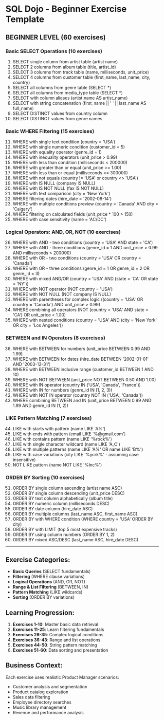 # SQL Dojo - Beginner Exercise Template

## **BEGINNER LEVEL (60 exercises)**

### Basic SELECT Operations (10 exercises)
1. SELECT single column from artist table (artist name)
2. SELECT 2 columns from album table (title, artist_id)
3. SELECT 3 columns from track table (name, milliseconds, unit_price)
4. SELECT 4 columns from customer table (first_name, last_name, city, country)
5. SELECT all columns from genre table (SELECT *)
6. SELECT all columns from media_type table (SELECT *)
7. SELECT with column aliases (artist.name AS artist_name)
8. SELECT with string concatenation (first_name || ' ' || last_name AS full_name)
9. SELECT DISTINCT values from country column
10. SELECT DISTINCT values from genre names

### Basic WHERE Filtering (15 exercises)
11. WHERE with single text condition (country = 'USA')
12. WHERE with single numeric condition (customer_id = 5)
13. WHERE with equality operator (genre_id = 1)
14. WHERE with inequality operators (unit_price > 0.99)
15. WHERE with less than condition (milliseconds < 200000)
16. WHERE with greater than or equal (unit_price >= 1.00)
17. WHERE with less than or equal (milliseconds <= 300000)
18. WHERE with not equals (country != 'USA' or country <> 'USA')
19. WHERE with IS NULL (company IS NULL)
20. WHERE with IS NOT NULL (fax IS NOT NULL)
21. WHERE with text comparison (city = 'New York')
22. WHERE filtering dates (hire_date = '2002-08-14')
23. WHERE with multiple conditions preview (country = 'Canada' AND city = 'Calgary')
24. WHERE filtering on calculated fields (unit_price * 100 > 150)
25. WHERE with case sensitivity (name = 'AC/DC')

### Logical Operators: AND, OR, NOT (10 exercises)
26. WHERE with AND - two conditions (country = 'USA' AND state = 'CA')
27. WHERE with AND - three conditions (genre_id = 1 AND unit_price > 0.99 AND milliseconds > 200000)
28. WHERE with OR - two conditions (country = 'USA' OR country = 'Canada')
29. WHERE with OR - three conditions (genre_id = 1 OR genre_id = 2 OR genre_id = 3)
30. WHERE with mixed AND/OR (country = 'USA' AND (state = 'CA' OR state = 'NY'))
31. WHERE with NOT operator (NOT country = 'USA')
32. WHERE with NOT NULL (NOT company IS NULL)
33. WHERE with parentheses for complex logic ((country = 'USA' OR country = 'Canada') AND unit_price > 0.99)
34. WHERE combining all operators (NOT (country = 'USA' AND state = 'CA') OR unit_price < 1.00)
35. WHERE with nested conditions (country = 'USA' AND (city = 'New York' OR city = 'Los Angeles'))

### BETWEEN and IN Operators (8 exercises)
36. WHERE with BETWEEN for numbers (unit_price BETWEEN 0.99 AND 1.99)
37. WHERE with BETWEEN for dates (hire_date BETWEEN '2002-01-01' AND '2003-12-31')
38. WHERE with BETWEEN inclusive range (customer_id BETWEEN 1 AND 10)
39. WHERE with NOT BETWEEN (unit_price NOT BETWEEN 0.50 AND 1.00)
40. WHERE with IN operator (country IN ('USA', 'Canada', 'France'))
41. WHERE with IN for numbers (genre_id IN (1, 2, 3))
42. WHERE with NOT IN operator (country NOT IN ('USA', 'Canada'))
43. WHERE combining BETWEEN and IN (unit_price BETWEEN 0.99 AND 1.99 AND genre_id IN (1, 2))

### LIKE Pattern Matching (7 exercises)
44. LIKE with starts with pattern (name LIKE 'A%')
45. LIKE with ends with pattern (email LIKE '%@gmail.com')
46. LIKE with contains pattern (name LIKE '%rock%')
47. LIKE with single character wildcard (name LIKE 'A_C')
48. LIKE with multiple patterns (name LIKE 'A%' OR name LIKE 'B%')
49. LIKE with case variations (city LIKE '%york%' - assuming case insensitive)
50. NOT LIKE pattern (name NOT LIKE '%Inc%')

### ORDER BY Sorting (10 exercises)
51. ORDER BY single column ascending (artist name ASC)
52. ORDER BY single column descending (unit_price DESC)
53. ORDER BY text column alphabetically (album title)
54. ORDER BY numeric column (milliseconds DESC)
55. ORDER BY date column (hire_date ASC)
56. ORDER BY multiple columns (last_name ASC, first_name ASC)
57. ORDER BY with WHERE condition (WHERE country = 'USA' ORDER BY city)
58. ORDER BY with LIMIT (top 5 most expensive tracks)
59. ORDER BY using column numbers (ORDER BY 1, 2)
60. ORDER BY mixed ASC/DESC (last_name ASC, hire_date DESC)

---

## **Exercise Categories:**
- **Basic Queries** (SELECT fundamentals)
- **Filtering** (WHERE clause variations)
- **Logical Operations** (AND, OR, NOT)
- **Range & List Filtering** (BETWEEN, IN)
- **Pattern Matching** (LIKE wildcards)
- **Sorting** (ORDER BY variations)

## **Learning Progression:**
1. **Exercises 1-10**: Master basic data retrieval
2. **Exercises 11-25**: Learn filtering fundamentals
3. **Exercises 26-35**: Complex logical conditions
4. **Exercises 36-43**: Range and list operations
5. **Exercises 44-50**: String pattern matching
6. **Exercises 51-60**: Data sorting and presentation

## **Business Context:**
Each exercise uses realistic Product Manager scenarios:
- Customer analysis and segmentation
- Product catalog exploration
- Sales data filtering
- Employee directory searches
- Music library management
- Revenue and performance analysis